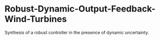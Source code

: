 # Robust-Dynamic-Output-Feedback-Wind-Turbines
Synthesis of a robust controller in the presence of dynamic uncertainty.
